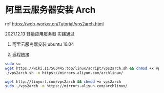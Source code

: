 <!--
 * @Author: HaoTian Qi
 * @Date: 2021-12-13 01:40:28
 * @Description: 
 * @LastEditTime: 2021-12-13 10:21:45
 * @LastEditors: HaoTian Qi
-->

# 阿里云服务器安装 Arch

ref <https://web-worker.cn/Tutorial/vps2arch.html>

2021.12.13 轻量应用服务器 实践通过

1. 阿里云服务器安装 ubuntu 16.04

2. 远程链接

```sh
sudo su
wget https://wiki.117503445.top/linux/script/vps2arch.sh && chmod +x vps2arch.sh
./vps2arch.sh -m https://mirrors.aliyun.com/archlinux/

wget http://tinyurl.com/vps2arch && chmod +x vps2arch
sudo ./vps2arch -m https://mirrors.aliyun.com/archlinux/
```
